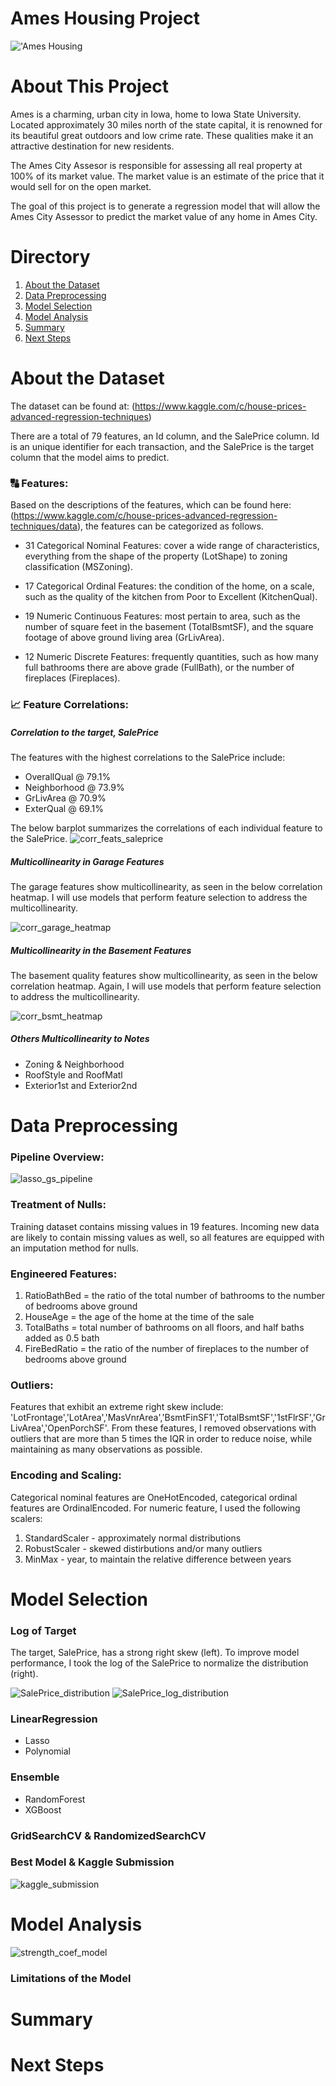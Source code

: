 # Ames Housing Project

!['Ames Housing](https://storage.googleapis.com/kaggle-media/competitions/House%20Prices/kaggle_5407_media_housesbanner.png)

# About This Project

Ames is a charming, urban city in Iowa, home to Iowa State University. Located approximately 30 miles north of the state capital, it is renowned for its beautiful great outdoors and low crime rate. These qualities make it an attractive destination for new residents. 

The Ames City Assesor is responsible for assessing all real property at 100% of its market value. The market value is an estimate of the price that it would sell for on the open market. 

The goal of this project is to generate a regression model that will allow the Ames City Assessor to predict the market value of any home in Ames City. 

# Directory

1. [About the Dataset](#-about-the-dataset)
2. [Data Preprocessing](#-data-preprocessing)
3. [Model Selection](#-model-selection)
4. [Model Analysis](#-model-analysis)
5. [Summary](#-summary)
6. [Next Steps](#-next-steps)


# About the Dataset

The dataset can be found at: (https://www.kaggle.com/c/house-prices-advanced-regression-techniques)

There are a total of 79 features, an Id column, and the SalePrice column. Id is an unique identifier for each transaction, and the SalePrice is the target column that the model aims to predict.

### 🔠 Features:

Based on the descriptions of the features, which can be found here: (https://www.kaggle.com/c/house-prices-advanced-regression-techniques/data), the features can be categorized as follows. 

- 31 Categorical Nominal Features: cover a wide range of characteristics, everything from the shape of the property (LotShape) to zoning classification (MSZoning).

- 17 Categorical Ordinal Features: the condition of the home, on a scale, such as the quality of the kitchen from Poor to Excellent (KitchenQual).

- 19 Numeric Continuous Features: most pertain to area, such as the number of square feet in the basement (TotalBsmtSF), and the square footage of above ground living area (GrLivArea).

- 12 Numeric Discrete Features: frequently quantities, such as how many full bathrooms there are above grade (FullBath), or the number of fireplaces (Fireplaces).

### 📈 Feature Correlations:

##### Correlation to the target, SalePrice
The features with the highest correlations to the SalePrice include: 
- OverallQual @ 79.1%
- Neighborhood @ 73.9%
- GrLivArea @ 70.9%
- ExterQual @ 69.1%

The below barplot summarizes the correlations of each individual feature to the SalePrice.
![corr_feats_saleprice](https://github.com/user-attachments/assets/1dbe0224-5316-4f0d-8d2b-3fa909047420)

##### *Multicollinearity in Garage Features*
The garage features show multicollinearity, as seen in the below correlation heatmap. 
I will use models that perform feature selection to address the multicollinearity. 

![corr_garage_heatmap](https://github.com/user-attachments/assets/1e78df91-48ec-4bd8-8bec-ab4f1cbc9951)


##### *Multicollinearity in the Basement Features*
The basement quality features show multicollinearity, as seen in the below correlation heatmap. 
Again, I will use models that perform feature selection to address the multicollinearity. 

![corr_bsmt_heatmap](https://github.com/user-attachments/assets/82e531aa-bea1-4831-9579-816ff767705f)


##### *Others Multicollinearity to Notes*
- Zoning & Neighborhood
- RoofStyle and RoofMatl
- Exterior1st and Exterior2nd


# Data Preprocessing

### Pipeline Overview:

![lasso_gs_pipeline](https://github.com/user-attachments/assets/74d4f8b2-138c-485d-b67e-3d95959881a3)

### Treatment of Nulls:
Training dataset contains missing values in 19 features. Incoming new data are likely to contain missing values as well, so all features are equipped with an imputation method for nulls. 

### Engineered Features:
1. RatioBathBed = the ratio of the total number of bathrooms to the number of bedrooms above ground
2. HouseAge = the age of the home at the time of the sale
3. TotalBaths = total number of bathrooms on all floors, and half baths added as 0.5 bath
4. FireBedRatio = the ratio of the number of fireplaces to the number of bedrooms above ground

### Outliers:
Features that exhibit an extreme right skew include: 'LotFrontage','LotArea','MasVnrArea','BsmtFinSF1','TotalBsmtSF','1stFlrSF','GrLivArea','OpenPorchSF'.
From these features, I removed observations with outliers that are more than 5 times the IQR in order to reduce noise, while maintaining as many observations as possible.

### Encoding and Scaling:
Categorical nominal features are OneHotEncoded, categorical ordinal features are OrdinalEncoded.
For numeric feature, I used the following scalers:
1. StandardScaler - approximately normal distributions
2. RobustScaler - skewed distirbutions and/or many outliers
3. MinMax - year, to maintain the relative difference between years

# Model Selection

### Log of Target
The target, SalePrice, has a strong right skew (left). 
To improve model performance, I took the log of the SalePrice to normalize the distribution (right).

![SalePrice_distribution](https://github.com/user-attachments/assets/abf9761e-9d05-4f64-a480-3a812d7ad7bc) ![SalePrice_log_distribution](https://github.com/user-attachments/assets/06fac3a4-994b-4d72-a7d1-a76941cca399)

### LinearRegression
- Lasso
- Polynomial

### Ensemble
- RandomForest
- XGBoost

### GridSearchCV & RandomizedSearchCV


### Best Model & Kaggle Submission

![kaggle_submission](https://github.com/user-attachments/assets/26c45416-d87f-468b-9dc4-39b20d396b42)


# Model Analysis

![strength_coef_model](https://github.com/user-attachments/assets/65ce82e7-3280-4739-bb72-216fb7bf17d4)

### Limitations of the Model

# Summary

# Next Steps
